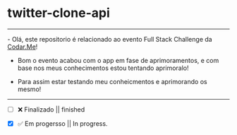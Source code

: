 # twitter-clone-api
<hr>
- Olá, este repositorio é relacionado ao evento Full Stack Challenge da <a href='https://codar.me/'>Codar.Me</a>!

- Bom o evento acabou com o app em fase de aprimoramentos, e com base nos meus conhecimentos estou tentando aprimoralo!

- Para assim estar testando meu conheicmentos e aprimorando os mesmo!
<hr>

- [ ] ❌ Finalizado || finished<br>
- [x] ✅ Em progersso ||  In progress.



